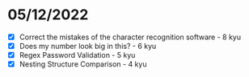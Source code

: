 # 05/12/2022

- [x] Correct the mistakes of the character recognition software - 8 kyu
- [x] Does my number look big in this? - 6 kyu
- [x] Regex Password Validation - 5 kyu
- [x] Nesting Structure Comparison - 4 kyu
